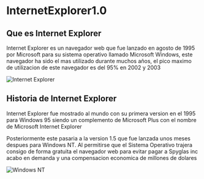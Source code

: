 # __InternetExplorer1.0__
## Que es Internet Explorer
Internet Explorer es un navegador web que fue lanzado en agosto de 1995 por Microsoft para su sistema operativo llamado Microsoft Windows, este navegador ha sido el mas utilizado durante muchos años, el pico maximo de utilizacion de este navegador es del 95% en 2002 y 2003 

![Internet Explorer](https://github.com/Cepri2005/SMX2-M8UF1A1-HistoriaWeb-1995-1996-InternetExplorer1.0-CeprianIker/blob/main/450_1000.png)

## __Historia de Internet Explorer__
Internet Explorer fue mostrado al mundo con su primera version en el 1995 para Windows 95 siendo un complemento de Microsoft Plus con el nombre de Microsoft Internet Explorer

Posteriormente este pasaria a la version 1.5 que fue lanzada unos meses despues para Windows NT. Al permitirse que el Sistema Operativo trajera consigo de forma gratuita el navegador web para evitar pagar a Spyglas inc acabo en demanda y una compensacion economica de millones de dolares 

![Windows NT](https://github.com/Cepri2005/SMX2-M8UF1A1-HistoriaWeb-1995-1996-InternetExplorer1.0-CeprianIker/blob/main/Microsoft_Windows_NT_3.1_logo_with_wordmark.svg.png)
